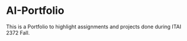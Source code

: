 # AI-Portfolio
This is a Portfolio to highlight assignments and projects done during ITAI 2372 Fall.
